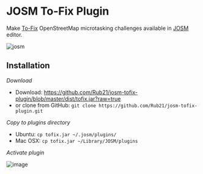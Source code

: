 # JOSM To-Fix Plugin

Make [To-Fix](http://osmlab.github.io/to-fix) OpenStreetMap microtasking challenges available in [JOSM](http://josm.openstreetmap.de/) editor.

![josm](https://cloud.githubusercontent.com/assets/1152236/7286852/ddfc4114-e914-11e4-93c7-b9cf72a30fcc.gif)

## Installation

*Download*

- Download: https://github.com/Rub21/josm-tofix-plugin/blob/master/dist/tofix.jar?raw=true
- or clone from GitHub: `git clone https://github.com/Rub21/josm-tofix-plugin.git`

*Copy to plugins directory*

- Ubuntu: `cp tofix.jar ~/.josm/plugins/`
- Mac OSX: `cp tofix.jar ~/Library/JOSM/plugins`

*Activate plugin*

![image](https://cloud.githubusercontent.com/assets/1152236/7150157/803d6e24-e2dc-11e4-9245-93e0d7ccaada.png)
